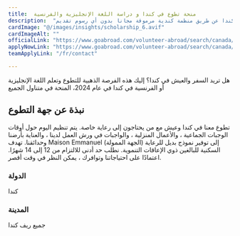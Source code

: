 ```yaml
---
title:  منحة تطوع في كندا و دراسة اللغة الإنجليزية والفرنسية 
description:  "أفضل فرصة ذهبية للتطوع وتعلم اللغة الإنجليزية أو الفرنسية في كندا عن طريق منظمة كندية مرموقة مجانا بدون أي رسوم تقديم" 
cardImage: "@/images/insights/scholarship_6.avif" 
cardImageAlt: "" 
officialLink: "https://www.goabroad.com/volunteer-abroad/search/canada/volunteer-abroad-1" 
applyNowLink: "https://www.goabroad.com/volunteer-abroad/search/canada/volunteer-abroad-1" 
teamApplyLink: "/fr/contact"

---
```


هل تريد السفر والعيش في كندا؟ إليك هذه الفرصة الذهبية للتطوع وتعلم اللغة الإنجليزية أو الفرنسية في كندا في عام 2024، المنحة في متناول الجميع

## نبذة عن جهة التطوع

تطوع معنا في كندا وعيش مع من يحتاجون إلى رعاية خاصة. يتم تنظيم اليوم حول أوقات الوجبات الجماعية ، والأعمال المنزلية ، والواجبات في ورش العمل لدينا ، والعناية بأرضنا وحدائقنا. تهدف Maison Emmanuel (الجهة الممولة) إلى توفير نموذج بديل للرعاية السكنية للبالغين ذوي الإعاقات التنموية. نطلب حد أدنى للالتزام من 12 إلى 14 شهرًا. اعتمادًا على احتياجاتنا وتوافرك ، يمكن النظر في وقت أقصر.

### الدولة

كندا

### المدينة

جميع ريف كندا

